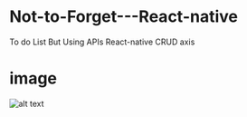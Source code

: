 # Not-to-Forget---React-native
To do List But Using APIs React-native CRUD axis
# image 

![alt text](https://i.ibb.co/ZHPHR1h/Screenshot-2020-12-17-at-01-07-55.png)
